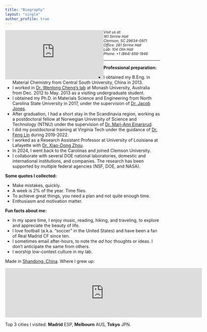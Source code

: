 ```yaml
---
title: "Biography"
layout: "single"
author_profile: true
---
```

<p style="width: 640px height=160px">
	<iframe src="https://www.google.com/maps/embed?pb=!1m18!1m12!1m3!1d7269043.22949187!2d-82.34397596421735!3d34.57944336911884!2m3!1f0!2f0!3f0!3m2!1i1024!2i768!4f13.1!3m3!1m2!1s0x88585e1135ab658d%3A0x8d3219cb792a8e56!2sClemson%20University!5e0!3m2!1sen!2sus!4v1715472447720!5m2!1sen!2sus" width="320px" height="160px" style="border:0;float: left;" allowfullscreen="" loading="lazy" referrerpolicy="no-referrer-when-downgrade"></iframe>
	<small><address>Visit us at:<br>161 Sirrine Hall<br>Clemson, SC 29634-0971<br> Office: 281 Sirrine Hall<br>Lab: 104 Olin Hall<br>Phone: +1 (864) 656-1946<br></address></small>
</p><hr>

<p><strong>Professional preparation:</strong>
  <ul>
	<li>I obtained my B.Eng. in Material Chemistry from Central South University, China in 2013.</li>
	<li>I worked in <a href="https://users.monash.edu.au/~wenlongc/">Dr. Wenlong Cheng’s lab</a> at Monash University, Australia from Dec. 2012 to May. 2013 as a visiting undergraduate student.</li>
	<li>I obtained my Ph.D. in Materials Science and Engineering from North Carolina State University in 2017, under the supervision of <a href="https://www.mse.ncsu.edu/people/jljone21/">Dr. Jacob Jones</a>.</li>
	<li>After graduation, I had a short stay in the Scandinavia region, working as a postdoctoral fellow at Norwegian University of Science and Technology (NTNU) under the supervision of <a href="https://www.ntnu.edu/employees/mari-ann.einarsrud">Dr. Mari-Ann Einarsrud</a>.</li>
	<li>I did my postdoctoral training at Virginia Tech under the guidance of <a href="https://thelinlabatvt.weebly.com/pi.html">Dr. Feng Lin</a> during 2019-2022.</li>
	<li>I worked as a Research Assistant Professor at University of Louisiana at Lafayette with <a href="https://www.linkedin.com/in/xiao-dong-zhou-b808a7159/">Dr. Xiao-Dong Zhou</a>.</li>
	<li>In 2024, I went back to the Carolinas and joined Clemson University.</li>
	<li>I collaborate with several DOE national laboratories, domestic and international institutions, and companies. The research has been supported by multiple federal agencies (NSF, DOE, and NASA).</li>
  </ul>
</p>

<strong>Some quotes I collected:</strong>
  <ul>
    <li>Make mistakes, quickly.</li>
    <li>A week is 2% of the year. Time flies.</li>
    <li>To achieve great things, you need a plan and not quite enough time.</li>
    <li>Enthusiasm and motivation matter.</li>
  </ul>

<strong>Fun facts about me:</strong>
<ul>
  <li>In my spare time, I enjoy music, reading, hiking, and traveling, to explore and appreciate the beauty of life.</li>
  <li>I love football (a.k.a. “soccer” in the United States) and have been a fan of Real Madrid CF since ten.</li>
  <li>I sometimes email after-hours, to note the <em>ad hoc</em> thoughts or ideas. I don’t anticipate the same from others.</li>
  <li>I worship low-context culture in my lab.</li>
</ul>

<p>Made in <a href="https://maps.app.goo.gl/Bk4waZnsqYEdiDZw6">Shandong, China</a>. Where I grew up:</p>
<iframe src="https://www.google.com/maps/embed?pb=!1m18!1m12!1m3!1d15981514.723731013!2d113.43829049425533!3d35.435630804616224!2m3!1f0!2f0!3f0!3m2!1i1024!2i768!4f13.1!3m3!1m2!1s0x35c2d8ed474e7eb3%3A0x5565962081825b88!2sLiaocheng%2C%20Shandong%2C%20China!5e0!3m2!1sen!2sus!4v1715472523490!5m2!1sen!2sus" width="640" height="160" style="border:0;" allowfullscreen="" loading="lazy" referrerpolicy="no-referrer-when-downgrade"></iframe>
<p>Top 3 cities I visited: <strong>Madrid</strong> ESP, <strong>Melbourn</strong> AUS, <strong>Tokyo</strong> JPN.</p>
